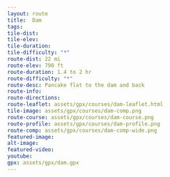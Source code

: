 ```yaml
---
layout: route
title:  Dam
tags:
tile-dist:
tile-elev:
tile-duration:
tile-difficulty: "*"
route-dist: 22 mi
route-elev: 790 ft
route-duration: 1.4 to 2 hr
route-difficulty: "*"
route-desc: Pancake flat to the dam and back
route-info:
route-directions:
route-leaflet: assets/gpx/courses/dam-leaflet.html
tile-image: assets/gpx/courses/dam-comp.png
route-course: assets/gpx/courses/dam-course.png
route-profile: assets/gpx/courses/dam-profile.png
route-comp: assets/gpx/courses/dam-comp-wide.png
featured-image:
alt-image:
featured-video:
youtube:
gpx: assets/gpx/dam.gpx
---
```

